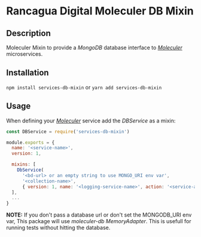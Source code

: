 # Rancagua Digital Moleculer DB Mixin

## Description

Moleculer Mixin to provide a _MongoDB_ database interface to _[Moleculer](https://moleculer.services)_ microservices.

## Installation

`npm install services-db-mixin`
or
`yarn add services-db-mixin`

## Usage

When defining your _[Moleculer](https://moleculer.services)_ service add the _DBService_ as a mixin:

```javascript
const DBService = require('services-db-mixin')

module.exports = {
  name: '<service-name>',
  version: 1,

  mixins: [
    DbService(
      '<bd-url> or an empty string to use MONGO_URI env var',
      '<collection-name>',
      { version: 1, name: '<logging-service-name>', action: '<service-action-to-call>' }),
  ],
  ...
}
```

**NOTE:** 
If you don't pass a database url or don't set the MONGODB_URI env var, This package will use _moleculer-db MemoryAdapter_.
This is usefull for running tests without hitting the database.

